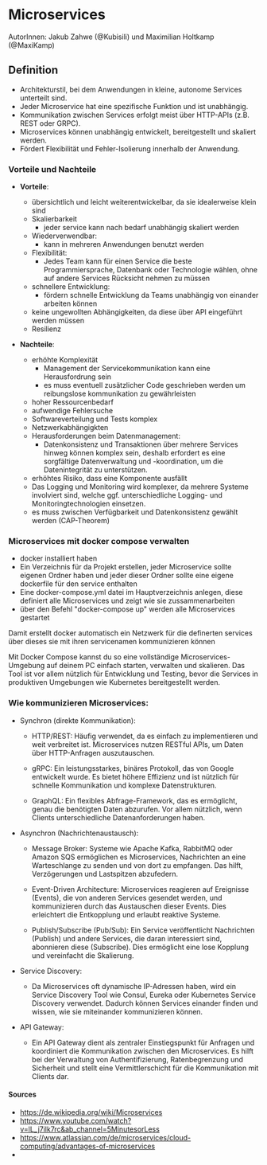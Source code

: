 #   Microservices

AutorInnen: Jakub Zahwe (@Kubisili) und Maximilian Holtkamp (@MaxiKamp)

## Definition


* Architekturstil, bei dem Anwendungen in kleine, autonome Services unterteilt sind.
* Jeder Microservice hat eine spezifische Funktion und ist unabhängig.
* Kommunikation zwischen Services erfolgt meist über HTTP-APIs (z.B. REST oder GRPC).
* Microservices können unabhängig entwickelt, bereitgestellt und skaliert werden.
* Fördert Flexibilität und Fehler-Isolierung innerhalb der Anwendung.


### Vorteile und Nachteile

* **Vorteile**:
    * übersichtlich und leicht weiterentwickelbar, da sie idealerweise klein sind
    * Skalierbarkeit
        * jeder service kann nach bedarf unabhängig skaliert werden
    * Wiederverwendbar:
        * kann in mehreren Anwendungen benutzt werden
    * Flexibilität: 
        * Jedes Team kann für einen Service die beste Programmiersprache, Datenbank oder Technologie wählen, ohne auf andere Services Rücksicht nehmen zu müssen
    * schnellere Entwicklung:
        * fördern schnelle Entwicklung da Teams unabhängig von einander arbeiten können
    * keine ungewollten Abhängigkeiten, da diese über API eingeführt werden müssen
    * Resilienz

* **Nachteile**:
    * erhöhte Komplexität
        * Management der Servicekommunikation kann eine Herausfordrung sein
        * es muss eventuell zusätzlicher Code geschrieben werden um reibungslose kommunikation zu gewährleisten
    * hoher Ressourcenbedarf
    * aufwendige Fehlersuche
    * Softwareverteilung und Tests komplex
    * Netzwerkabhängigkten
    * Herausforderungen beim Datenmanagement:
        * Datenkonsistenz und Transaktionen über mehrere Services hinweg können komplex sein, deshalb erfordert es eine sorgfältige Datenverwaltung und  -koordination, um die Datenintegrität zu unterstützen.
    * erhöhtes Risiko, dass eine Komponente ausfällt
    * Das Logging und Monitoring wird komplexer, da mehrere Systeme involviert sind, welche ggf. unterschiedliche Logging- und Monitoringtechnologien einsetzen.
    * es muss zwischen Verfügbarkeit und Datenkonsistenz gewählt werden (CAP-Theorem)

### Microservices mit docker compose verwalten
 
* docker installiert haben
* Ein Verzeichnis für da Projekt erstellen, jeder Microservice sollte eigenen Ordner haben und jeder dieser Ordner sollte eine eigene dockerfile für den service enthalten
* Eine docker-compose.yml datei im Hauptverzeichnis anlegen, diese definiert alle Microservices und zeigt wie sie zussammenarbeiten
* über den Befehl "docker-compose up" werden alle Microservices gestartet

Damit erstellt docker automatisch ein Netzwerk für die definerten services über dieses sie mit ihren servicenamen kommunizieren können

Mit Docker Compose kannst du so eine vollständige Microservices-Umgebung auf deinem PC einfach starten, verwalten und skalieren. Das Tool ist vor allem nützlich für Entwicklung und Testing, bevor die Services in produktiven Umgebungen wie Kubernetes bereitgestellt werden.

### Wie kommunizieren Microservices:
* Synchron (direkte Kommunikation):

    * HTTP/REST: Häufig verwendet, da es einfach zu implementieren und weit verbreitet ist. Microservices nutzen RESTful APIs, um Daten über HTTP-Anfragen auszutauschen.

    * gRPC: Ein leistungsstarkes, binäres Protokoll, das von Google entwickelt wurde. Es bietet höhere Effizienz und ist nützlich für schnelle Kommunikation und komplexe Datenstrukturen.

    * GraphQL: Ein flexibles Abfrage-Framework, das es ermöglicht, genau die benötigten Daten abzurufen. Vor allem nützlich, wenn Clients unterschiedliche Datenanforderungen haben.

* Asynchron (Nachrichtenaustausch):

    * Message Broker: Systeme wie Apache Kafka, RabbitMQ oder Amazon SQS ermöglichen es Microservices, Nachrichten an eine Warteschlange zu senden und von dort zu empfangen. Das hilft, Verzögerungen und Lastspitzen abzufedern.

    * Event-Driven Architecture: Microservices reagieren auf Ereignisse (Events), die von anderen Services gesendet werden, und kommunizieren durch das Austauschen dieser Events. Dies erleichtert die Entkopplung und erlaubt reaktive Systeme.

    * Publish/Subscribe (Pub/Sub): Ein Service veröffentlicht Nachrichten (Publish) und andere Services, die daran interessiert sind, abonnieren diese (Subscribe). Dies ermöglicht eine lose Kopplung und vereinfacht die Skalierung.

* Service Discovery:

    * Da Microservices oft dynamische IP-Adressen haben, wird ein Service Discovery Tool wie Consul, Eureka oder Kubernetes Service Discovery verwendet. Dadurch  können Services einander finden und wissen, wie sie miteinander kommunizieren können.

* API Gateway:

    * Ein API Gateway dient als zentraler Einstiegspunkt für Anfragen und koordiniert die Kommunikation zwischen den Microservices. Es hilft bei der Verwaltung von Authentifizierung, Ratenbegrenzung und Sicherheit und stellt eine Vermittlerschicht für die Kommunikation mit Clients dar.


#### Sources
* https://de.wikipedia.org/wiki/Microservices
* https://www.youtube.com/watch?v=lL_j7ilk7rc&ab_channel=5MinutesorLess
* https://www.atlassian.com/de/microservices/cloud-computing/advantages-of-microservices
* 
